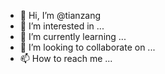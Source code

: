 - 👋 Hi, I’m @tianzang
- 👀 I’m interested in ...
- 🌱 I’m currently learning ...
- 💞️ I’m looking to collaborate on ...
- 📫 How to reach me ...

<!---
tianzang/tianzang is a ✨ special ✨ repository because its `README.md` (this file) appears on your GitHub profile.
You can click the Preview link to take a look at your changes.
--->
